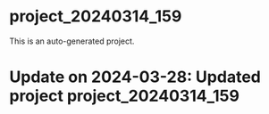 # project_20240314_159

This is an auto-generated project.

# Update on 2024-03-28: Updated project project_20240314_159
